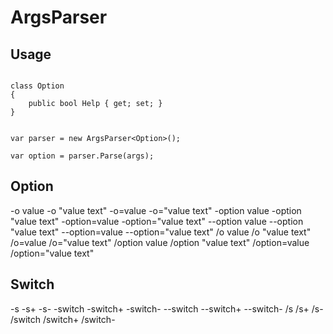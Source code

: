 # ArgsParser

## Usage

```

class Option
{
    public bool Help { get; set; }
}


var parser = new ArgsParser<Option>();

var option = parser.Parse(args);
```
## Option
-o value
-o "value text"
-o=value
-o="value text"
-option value
-option "value text"
-option=value
-option="value text"
--option value
--option "value text"
--option=value
--option="value text"
/o value
/o "value text"
/o=value
/o="value text"
/option value
/option "value text"
/option=value
/option="value text"


## Switch
-s
-s+
-s-
-switch
-switch+
-switch-
--switch
--switch+
--switch-
/s
/s+
/s-
/switch
/switch+
/switch-

